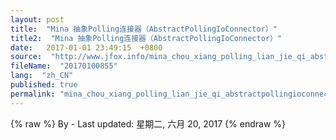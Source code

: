 ```yaml
---
layout: post
title:  "Mina 抽象Polling连接器（AbstractPollingIoConnector）"
title2:  "Mina 抽象Polling连接器（AbstractPollingIoConnector）"
date:   2017-01-01 23:49:15  +0800
source:  "http://www.jfox.info/mina_chou_xiang_polling_lian_jie_qi_abstractpollingioconnector.html"
fileName:  "20170100855"
lang:  "zh_CN"
published: true
permalink: "mina_chou_xiang_polling_lian_jie_qi_abstractpollingioconnector.html"
---
```

{% raw %}
By  - Last updated: 星期二, 六月 20, 2017
{% endraw %}